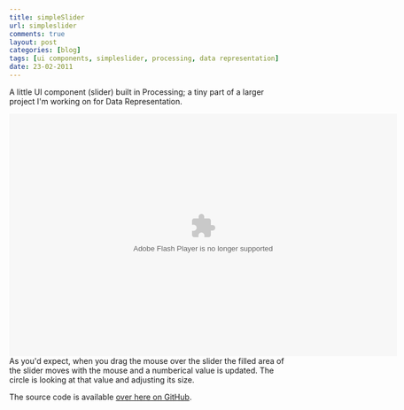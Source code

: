 ```yaml
---
title: simpleSlider
url: simpleslider
comments: true
layout: post
categories: [blog]
tags: [ui components, simpleslider, processing, data representation]
date: 23-02-2011
---
```

<p class="intro">A little UI component (slider) built in Processing; a tiny part of a larger project I'm working on for Data Representation. </p>
<object type="application/x-shockwave-flash" width="700" height="438" data="http://www.flickr.com/apps/video/stewart.swf?v=71377" classid="clsid:D27CDB6E-AE6D-11cf-96B8-444553540000"> <param name="flashvars" value="intl_lang=en-us&amp;photo_secret=0314cc3a65&amp;photo_id=5469517923&amp;flickr_show_info_box=true&amp;hd_default=false"></param> <param name="movie" value="http://www.flickr.com/apps/video/stewart.swf?v=71377"></param> <param name="bgcolor" value="#000000"></param> <param name="allowFullScreen" value="true"></param><embed type="application/x-shockwave-flash" src="http://www.flickr.com/apps/video/stewart.swf?v=71377" bgcolor="#000000" allowfullscreen="true" flashvars="intl_lang=en-us&amp;photo_secret=0314cc3a65&amp;photo_id=5469517923&amp;flickr_show_info_box=true&amp;hd_default=false" height="438" width="700"></embed></object>
As you'd expect, when you drag the mouse over the slider the filled area of the slider moves with the mouse and a numberical value is updated. The circle is looking at that value and adjusting its size.

The source code is available <a href="https://github.com/paulmmay/simpleSlider" title="over here on GitHub">over here on GitHub</a>.

